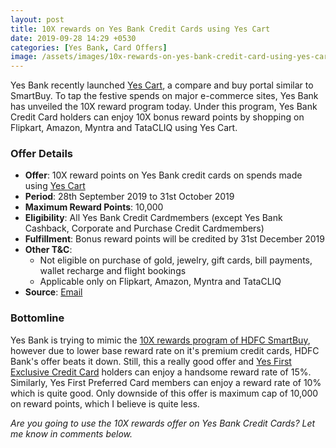 ```yaml
---
layout: post
title: 10X rewards on Yes Bank Credit Cards using Yes Cart
date: 2019-09-28 14:29 +0530
categories: [Yes Bank, Card Offers]
image: /assets/images/10x-rewards-on-yes-bank-credit-card-using-yes-cart.jpg
---
```


Yes Bank recently launched [Yes Cart](/yes-bank-launches-yes-cart-a-compare-and-buy-portal-for-yes-bank-cards/), a compare and buy portal similar to SmartBuy. To tap the festive spends on major e-commerce sites, Yes Bank has unveiled the 10X reward program today. Under this program, Yes Bank Credit Card holders can enjoy 10X bonus reward points by shopping on Flipkart, Amazon, Myntra and TataCLIQ using Yes Cart.

### Offer Details

- **Offer**: 10X reward points on Yes Bank credit cards on spends made using [Yes Cart](https://yescart.yesbank.in/)
- **Period**: 28th September 2019 to 31st October 2019
- **Maximum Reward Points**: 10,000
- **Eligibility**: All Yes Bank Credit Cardmembers (except Yes Bank Cashback, Corporate and Purchase Credit Cardmembers)
- **Fulfillment**: Bonus reward points will be credited by 31st December 2019
- **Other T&C**:
  - Not eligible on purchase of gold, jewelry, gift cards, bill payments, wallet recharge and flight bookings
  - Applicable only on Flipkart, Amazon, Myntra and TataCLIQ
- **Source**: [Email](https://www.yesbank.in/pdf/festive_offer_shopping_pdf)

### Bottomline

Yes Bank is trying to mimic the [10X rewards program of HDFC SmartBuy](/hdfc-bank-credit-card-10x-rewards-september-2019-update/), however due to lower base reward rate on it's premium credit cards, HDFC Bank's offer beats it down. Still, this a really good offer and [Yes First Exclusive Credit Card](/yes-first-exclusive-credit-card-review/) holders can enjoy a handsome reward rate of 15%. Similarly, Yes First Preferred Card members can enjoy a reward rate of 10% which is quite good. Only downside of this offer is maximum cap of 10,000 on reward points, which I believe is quite less.

_Are you going to use the 10X rewards offer on Yes Bank Credit Cards? Let me know in comments below._
